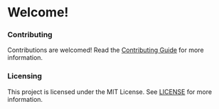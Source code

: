 # Welcome!

### Contributing

Contributions are welcomed! Read the [Contributing Guide](.github/CONTRIBUTING.md) for more information.

### Licensing

This project is licensed under the MIT License. See [LICENSE](LICENSE.md) for more information.
